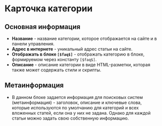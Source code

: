 # Карточка категории

## Основная информация
* **Название** - название категории, которое отображается на сайте и в панели управления.
* **Адрес в интернете** - уникальный адрес статьи на сайте. 
* **Отображать в блоке `[$faq$]`** - отображать категорию в блоке, формируемом через  константу `[$faq$]`.
* **Описание** - описание категории в виде HTML-разметки, которая также может содержать стили и скрипты.

## Метаинформация
* В данном блоке задается информация для поисковых систем (метаинформация) - заголовок, описание и ключевые слова, которые используются по умолчанию для категорий и всех вложенных статей, если она у них не задана. Однако для каждой статьи можно задать свою собственную информацию.
